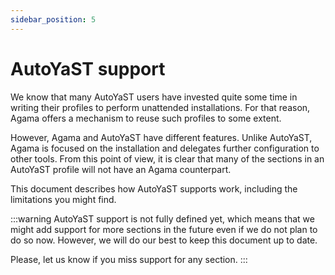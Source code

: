 ```yaml
---
sidebar_position: 5
---
```


# AutoYaST support

We know that many AutoYaST users have invested quite some time in writing their profiles to perform
unattended installations. For that reason, Agama offers a mechanism to reuse such profiles to some extent.

However, Agama and AutoYaST have different features. Unlike AutoYaST, Agama is focused on the
installation and delegates further configuration to other tools. From this point of view, it is
clear that many of the sections in an AutoYaST profile will not have an Agama counterpart.

This document describes how AutoYaST supports work, including the limitations you might find.

:::warning
AutoYaST support is not fully defined yet, which means that we might add support for more sections
in the future even if we do not plan to do so now. However, we will do our best to keep this
document up to date.

Please, let us know if you miss support for any section.
:::
